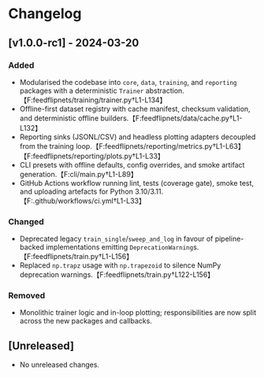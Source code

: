 # Changelog

## [v1.0.0-rc1] - 2024-03-20
### Added
- Modularised the codebase into `core`, `data`, `training`, and `reporting`
  packages with a deterministic `Trainer` abstraction.【F:feedflipnets/training/trainer.py†L1-L134】
- Offline-first dataset registry with cache manifest, checksum validation, and
  deterministic offline builders.【F:feedflipnets/data/cache.py†L1-L132】
- Reporting sinks (JSONL/CSV) and headless plotting adapters decoupled from the
  training loop.【F:feedflipnets/reporting/metrics.py†L1-L63】【F:feedflipnets/reporting/plots.py†L1-L33】
- CLI presets with offline defaults, config overrides, and smoke artifact
  generation.【F:cli/main.py†L1-L89】
- GitHub Actions workflow running lint, tests (coverage gate), smoke test, and
  uploading artefacts for Python 3.10/3.11.【F:.github/workflows/ci.yml†L1-L33】

### Changed
- Deprecated legacy `train_single`/`sweep_and_log` in favour of pipeline-backed
  implementations emitting `DeprecationWarning`s.【F:feedflipnets/train.py†L1-L156】
- Replaced `np.trapz` usage with `np.trapezoid` to silence NumPy deprecation
  warnings.【F:feedflipnets/train.py†L122-L156】

### Removed
- Monolithic trainer logic and in-loop plotting; responsibilities are now split
  across the new packages and callbacks.

## [Unreleased]
- No unreleased changes.
